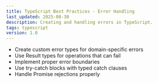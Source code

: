 ```yaml
---
title: TypeScript Best Practices - Error Handling
last_updated: 2025-08-30
description: Creating and handling errors in TypeScript.
tags: typescript
version: 1.0
---
```


- Create custom error types for domain-specific errors
- Use Result types for operations that can fail
- Implement proper error boundaries
- Use try-catch blocks with typed catch clauses
- Handle Promise rejections properly
